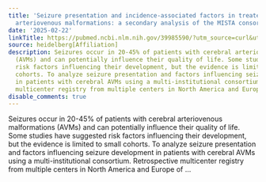 ```yaml
---
title: 'Seizure presentation and incidence-associated factors in treated cerebral
  arteriovenous malformations: a secondary analysis of the MISTA consortium'
date: '2025-02-22'
linkTitle: https://pubmed.ncbi.nlm.nih.gov/39985590/?utm_source=curl&utm_medium=rss&utm_campaign=pubmed-2&utm_content=1FakS-2QOkCT8HsMOQP1bCRQ4YzyumYOmxmF0moLsQ3dFB1E9V&fc=20220326224207&ff=20250223170759&v=2.18.0.post9+e462414
source: heidelberg[Affiliation]
description: Seizures occur in 20-45% of patients with cerebral arteriovenous malformations
  (AVMs) and can potentially influence their quality of life. Some studies have suggested
  risk factors influencing their development, but the evidence is limited to small
  cohorts. To analyze seizure presentation and factors influencing seizure development
  in patients with cerebral AVMs using a multi-institutional consortium. Retrospective
  multicenter registry from multiple centers in North America and Europe of ...
disable_comments: true
---
```

Seizures occur in 20-45% of patients with cerebral arteriovenous malformations (AVMs) and can potentially influence their quality of life. Some studies have suggested risk factors influencing their development, but the evidence is limited to small cohorts. To analyze seizure presentation and factors influencing seizure development in patients with cerebral AVMs using a multi-institutional consortium. Retrospective multicenter registry from multiple centers in North America and Europe of ...